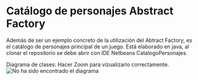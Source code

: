# Catálogo de personajes Abstract Factory

Además de ser un ejemplo concreto de la utilización del Abtract Factory, es el catálogo de personajes principal de un juego. Está elaborado en java, al clonar el repositorio se debe abrir con IDE Netbeans CatalogoPersonajes.

Diagrama de clases: Hacer Zoom para vizualizarlo correctamente.
![No ha sido encontrado el diagrama](https://github.com/JuanCamiloMartinezLopez/catalogoPersonajes/blob/master/Diagrama%20de%20clases%20cat%C3%A1logo%20de%20personajes.jpeg)
